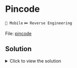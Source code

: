 # Pincode

`📱 Mobile` `⏮️ Reverse Engineering`

File: [pincode](pincode.apk)

## Solution

<details>
	<summary>Click to view the solution</summary>

1. First, we need to extract the APK file. We can do this by changing the extension of the file to `.zip` and decompile simply by extracting the contents.

2. We can see that the APK file contains some `classes.dex` files. We can open them using `jadx-gui` and see the source code.

3. The app is using a hash function to hash the pincode and compare it with the hash of the correct pincode. We can brute force the pincode by hashing all the possible pincode values and comparing them with the hash.

4. For efficiency I have used a C++ program to generate the hash of all the possible pincode values and compare them with the hash. It can be found in the [solution](solution/solve.cpp) folder.

To compile the program you need to have `openssl` installed.

```bash
clang++ -std=c++17 -pthread -I/opt/homebrew/opt/openssl@3/include -L/opt/homebrew/opt/openssl@3/lib solve.cpp -lcrypto
```

Pincode: `703958`
Flag: `FLAG{in_vino_veritas}`

</details>
